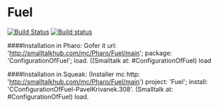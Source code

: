 Fuel
====

[![Build Status](https://travis-ci.org/theseion/Fuel.svg?branch=master)](https://travis-ci.org/theseion/Fuel) [![Build status](https://ci.appveyor.com/api/projects/status/74d8sx8mf20v0p83/branch/master?svg=true)](https://ci.appveyor.com/project/theseion/fuel/branch/master)

####Installation in Pharo:
    Gofer it
        url: 'http://smalltalkhub.com/mc/Pharo/Fuel/main';
        package: 'ConfigurationOfFuel';
        load.
    ((Smalltalk at: #ConfigurationOfFuel) load


####Installation in Squeak:
    (Installer mc http: 'http://smalltalkhub.com/mc/Pharo/Fuel/main')
        project: 'Fuel';
        install: 'CConfigurationOfFuel-PavelKrivanek.308'.
    (Smalltalk at: #ConfigurationOfFuel) load.